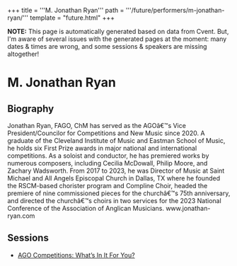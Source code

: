 +++
title = '''M. Jonathan Ryan'''
path = '''/future/performers/m-jonathan-ryan/'''
template = "future.html"
+++

<p class="todo">
<strong>NOTE:</strong> This page is automatically generated based on data from Cvent.
But, I'm aware of several issues with the generated pages at the moment:
many dates & times are wrong, and some sessions & speakers are missing altogether!
</p>

<h1>M. Jonathan Ryan</h1>
<h2>Biography</h2>
<p>Jonathan Ryan, FAGO, ChM has served as the AGOâ€™s Vice President/Councilor for Competitions and New Music since 2020.  A graduate of the Cleveland Institute of Music and Eastman School of Music, he holds six First Prize awards in major national and international competitions.  As a soloist and conductor, he has premiered works by numerous composers, including Cecilia McDowall, Philip Moore, and Zachary Wadsworth.  From 2017 to 2023, he was Director of Music at Saint Michael and All Angels Episcopal Church in Dallas, TX where he founded the RSCM-based chorister program and Compline Choir, headed the premiere of nine commissioned pieces for the churchâ€™s 75th anniversary, and directed the churchâ€™s choirs in two services for the 2023 National Conference of the Association of Anglican Musicians.     www.jonathan-ryan.com  </p>
<h2>Sessions</h2>
<ul><li><a href="/future/sessions/ago-competitions-what-s-in-it-for-you/">AGO Competitions: What’s In It For You?</a></li>

